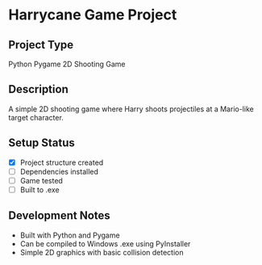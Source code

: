 # Harrycane Game Project

## Project Type
Python Pygame 2D Shooting Game

## Description
A simple 2D shooting game where Harry shoots projectiles at a Mario-like target character.

## Setup Status
- [x] Project structure created
- [ ] Dependencies installed
- [ ] Game tested
- [ ] Built to .exe

## Development Notes
- Built with Python and Pygame
- Can be compiled to Windows .exe using PyInstaller
- Simple 2D graphics with basic collision detection
